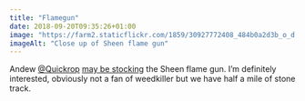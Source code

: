 ```yaml
---
title: "Flamegun"
date: 2018-09-20T09:35:26+01:00
image: "https://farm2.staticflickr.com/1859/30927772408_484b0a2d3b_o_d.jpg"
imageAlt: "Close up of Sheen flame gun"
---
```


Andew [@Quickrop](https://mobile.twitter.com/quickcrop) [may be stocking](https://mailchi.mp/quickcrop/v01dmlwapj-1831361?e=cb8246b812) the Sheen flame gun. I’m definitely interested, obviously not a fan of weedkiller but we have half a mile of stone track.
